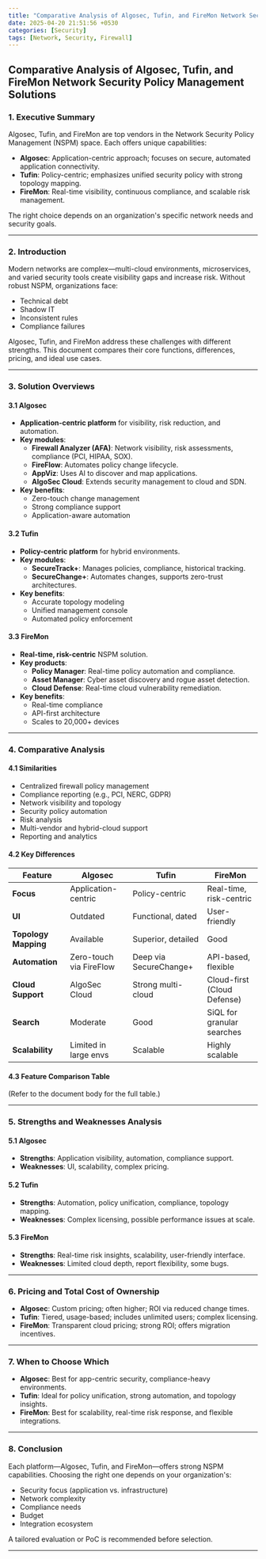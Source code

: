 ```yaml
---
title: "Comparative Analysis of Algosec, Tufin, and FireMon Network Security Policy Management Solutions"
date: 2025-04-20 21:51:56 +0530
categories: [Security]
tags: [Network, Security, Firewall]
---
```


## Comparative Analysis of Algosec, Tufin, and FireMon Network Security Policy Management Solutions

### 1. Executive Summary

Algosec, Tufin, and FireMon are top vendors in the Network Security Policy Management (NSPM) space. Each offers unique capabilities:
- **Algosec**: Application-centric approach; focuses on secure, automated application connectivity.
- **Tufin**: Policy-centric; emphasizes unified security policy with strong topology mapping.
- **FireMon**: Real-time visibility, continuous compliance, and scalable risk management.

The right choice depends on an organization's specific network needs and security goals.

---

### 2. Introduction

Modern networks are complex—multi-cloud environments, microservices, and varied security tools create visibility gaps and increase risk. Without robust NSPM, organizations face:
- Technical debt
- Shadow IT
- Inconsistent rules
- Compliance failures

Algosec, Tufin, and FireMon address these challenges with different strengths. This document compares their core functions, differences, pricing, and ideal use cases.

---

### 3. Solution Overviews

#### 3.1 Algosec
- **Application-centric platform** for visibility, risk reduction, and automation.
- **Key modules**:
  - **Firewall Analyzer (AFA)**: Network visibility, risk assessments, compliance (PCI, HIPAA, SOX).
  - **FireFlow**: Automates policy change lifecycle.
  - **AppViz**: Uses AI to discover and map applications.
  - **AlgoSec Cloud**: Extends security management to cloud and SDN.
- **Key benefits**:
  - Zero-touch change management
  - Strong compliance support
  - Application-aware automation

#### 3.2 Tufin
- **Policy-centric platform** for hybrid environments.
- **Key modules**:
  - **SecureTrack+**: Manages policies, compliance, historical tracking.
  - **SecureChange+**: Automates changes, supports zero-trust architectures.
- **Key benefits**:
  - Accurate topology modeling
  - Unified management console
  - Automated policy enforcement

#### 3.3 FireMon
- **Real-time, risk-centric** NSPM solution.
- **Key products**:
  - **Policy Manager**: Real-time policy automation and compliance.
  - **Asset Manager**: Cyber asset discovery and rogue asset detection.
  - **Cloud Defense**: Real-time cloud vulnerability remediation.
- **Key benefits**:
  - Real-time compliance
  - API-first architecture
  - Scales to 20,000+ devices

---

### 4. Comparative Analysis

#### 4.1 Similarities
- Centralized firewall policy management
- Compliance reporting (e.g., PCI, NERC, GDPR)
- Network visibility and topology
- Security policy automation
- Risk analysis
- Multi-vendor and hybrid-cloud support
- Reporting and analytics

#### 4.2 Key Differences
| Feature               | Algosec                  | Tufin                    | FireMon                       |
|----------------------|--------------------------|---------------------------|-------------------------------|
| **Focus**            | Application-centric      | Policy-centric           | Real-time, risk-centric       |
| **UI**               | Outdated                 | Functional, dated        | User-friendly                 |
| **Topology Mapping** | Available                | Superior, detailed       | Good                          |
| **Automation**       | Zero-touch via FireFlow  | Deep via SecureChange+   | API-based, flexible           |
| **Cloud Support**    | AlgoSec Cloud            | Strong multi-cloud       | Cloud-first (Cloud Defense)   |
| **Search**           | Moderate                 | Good                     | SiQL for granular searches    |
| **Scalability**      | Limited in large envs    | Scalable                 | Highly scalable               |

#### 4.3 Feature Comparison Table
(Refer to the document body for the full table.)

---

### 5. Strengths and Weaknesses Analysis

#### 5.1 Algosec
- **Strengths**: Application visibility, automation, compliance support.
- **Weaknesses**: UI, scalability, complex pricing.

#### 5.2 Tufin
- **Strengths**: Automation, policy unification, compliance, topology mapping.
- **Weaknesses**: Complex licensing, possible performance issues at scale.

#### 5.3 FireMon
- **Strengths**: Real-time risk insights, scalability, user-friendly interface.
- **Weaknesses**: Limited cloud depth, report flexibility, some bugs.

---

### 6. Pricing and Total Cost of Ownership

- **Algosec**: Custom pricing; often higher; ROI via reduced change times.
- **Tufin**: Tiered, usage-based; includes unlimited users; complex licensing.
- **FireMon**: Transparent cloud pricing; strong ROI; offers migration incentives.

---

### 7. When to Choose Which
- **Algosec**: Best for app-centric security, compliance-heavy environments.
- **Tufin**: Ideal for policy unification, strong automation, and topology insights.
- **FireMon**: Best for scalability, real-time risk response, and flexible integrations.

---

### 8. Conclusion

Each platform—Algosec, Tufin, and FireMon—offers strong NSPM capabilities. Choosing the right one depends on your organization's:
- Security focus (application vs. infrastructure)
- Network complexity
- Compliance needs
- Budget
- Integration ecosystem

A tailored evaluation or PoC is recommended before selection.

---